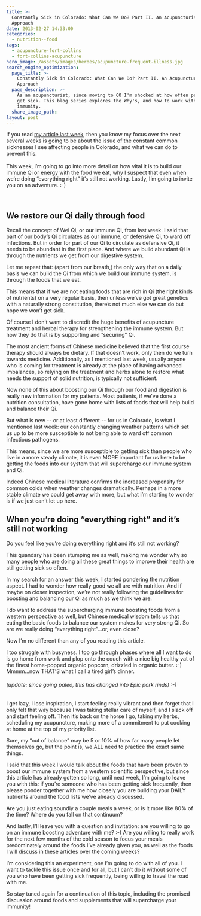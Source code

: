 ```yaml
---
title: >-
  Constantly Sick in Colorado: What Can We Do? Part II. An Acupuncturist's
  Approach
date: 2013-02-27 14:33:00
categories:
  - nutrition--food
tags:
  - acupuncture-fort-collins
  - fort-collins-acupuncture
hero_image: /assets/images/heroes/acupuncture-frequent-illness.jpg
search_engine_optimization:
  page_title: >-
    Constantly Sick in Colorado: What Can We Do? Part II. An Acupuncturist's
    Approach
  page_description: >-
    As an acupuncturist, since moving to CO I'm shocked at how often patients
    get sick. This blog series explores the Why's, and how to work with
    immunity.
  share_image_path:
layout: post
---
```


<div>If you read <a data-cms-editor-link-style="undefined" href="/2013/02/13/why-are-people-constantly-sick-in-colorado-part-i/">my article last week</a>, then you know my focus over the next several weeks is going to be about the issue of the constant common sicknesses I see affecting people in Colorado, and what we can do to prevent this.</div>

<div>&nbsp;</div>

<div>This week, I&rsquo;m going to go into more detail on how vital it is to build our immune Qi or energy with the food we eat, why I suspect that even when we&rsquo;re doing &ldquo;everything right&rdquo; it&rsquo;s still not working. Lastly, I&rsquo;m going to invite you on an adventure. :-)</div>

&nbsp;

## We restore our Qi daily through food

Recall the concept of Wei Qi, or our immune Qi, from last week. I said that part of our body’s Qi circulates as our immune, or defensive Qi, to ward off infections. But in order for part of our Qi to circulate as defensive Qi, it needs to be abundant in the first place. And where we build abundant Qi is through the nutrients we get from our digestive system.

Let me repeat that: (apart from our breath,) the only way that on a daily basis we can build the Qi from which we build our immune system, is through the foods that we eat.

This means that if we are not eating foods that are rich in Qi (the right kinds of nutrients) on a very regular basis, then unless we’ve got great genetics with a naturally strong constitution, there’s not much else we can do but hope we won’t get sick.

Of course I don’t want to discredit the huge benefits of acupuncture treatment and herbal therapy for strengthening the immune system. But how they do that is by supporting and “securing” Qi.

The most ancient forms of Chinese medicine believed that the first course therapy should always be dietary. If that doesn’t work, only then do we turn towards medicine. Additionally, as I mentioned last week, usually anyone who is coming for treatment is already at the place of having advanced imbalances, so relying on the treatment and herbs alone to restore what needs the support of solid nutrition, is typically not sufficient.

Now none of this about boosting our Qi through our food and digestion is really new information for my patients. Most patients, if we've done a nutrition consultation, have gone home with lists of foods that will help build and balance their Qi.

But what is new -- or at least different -- for us in Colorado, is what I mentioned last week: our constantly changing weather patterns which set us up to be more susceptible to not being able to ward off common infectious pathogens.

This means, since we are more susceptible to getting sick than people who live in a more steady climate, it is even MORE important for us here to be getting the foods into our system that will supercharge our immune system and Qi.

Indeed Chinese medical literature confirms the increased propensity for common colds when weather changes dramatically. Perhaps in a more stable climate we could get away with more, but what I’m starting to wonder is if we just can’t let up here.

## When you’re doing “everything right” and it’s still not working

Do you feel like you’re doing everything right and it’s still not working?

This quandary has been stumping me as well, making me wonder why so many people who are doing all these great things to improve their health are still getting sick so often.

In my search for an answer this week, I started pondering the nutrition aspect. I had to wonder how really good we all are with nutrition. And if maybe on closer inspection, we’re not really following the guidelines for boosting and balancing our Qi as much as we think we are.

I do want to address the supercharging immune boosting foods from a western perspective as well, but Chinese medical wisdom tells us that eating the basic foods to balance our system makes for very strong Qi. So are we really doing “everything right”…or, even close?

Now I’m no different than any of you reading this article.

I too struggle with busyness. I too go through phases where all I want to do is go home from work and plop onto the couch with a nice big healthy vat of the finest home-popped organic popcorn, drizzled in organic butter. :-) Mmmm…now THAT’S what I call a tired girl’s dinner.

###### (update: since going paleo, this has changed into Epic pork rinds) :-)

I get lazy, I lose inspiration, I start feeling really vibrant and then forget that I only felt that way because I was taking stellar care of myself, and I slack off and start feeling off. Then it’s back on the horse I go, taking my herbs, scheduling my acupuncture, making more of a commitment to put cooking at home at the top of my priority list.

Sure, my “out of balance” may be 5 or 10% of how far many people let themselves go, but the point is, we ALL need to practice the exact same things.

I said that this week I would talk about the foods that have been proven to boost our immune system from a western scientific perspective, but since this article has already gotten so long, until next week, I’m going to leave you with this: if you’re someone who has been getting sick frequently, then please ponder together with me how closely you are building your DAILY nutrients around the food lists we’ve already discussed.

Are you just eating soundly a couple meals a week, or is it more like 80% of the time? Where do you fall on that continuum?

And lastly, I’ll leave you with a question and invitation: are you willing to go on an immune boosting adventure with me? :-) Are you willing to really work for the next few months of the cold season to focus your meals predominately around the foods I’ve already given you, as well as the foods I will discuss in these articles over the coming weeks?

I’m considering this an experiment, one I’m going to do with all of you. I want to tackle this issue once and for all, but I can’t do it without some of you who have been getting sick frequently, being willing to travel the road with me.

So stay tuned again for a continuation of this topic, including the promised discussion around foods and supplements that will supercharge your immunity!